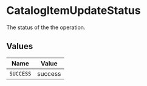 # CatalogItemUpdateStatus

The status of the the operation.


## Values

| Name      | Value     |
| --------- | --------- |
| `SUCCESS` | success   |
